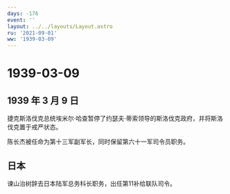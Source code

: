 ```yaml
---
days: -176
event: ''
layout: ../../layouts/Layout.astro
ru: '2021-09-01'
ww: '1939-03-09'
---
```


# 1939-03-09

## 1939 年 3 月 9 日

捷克斯洛伐克总统埃米尔·哈查暂停了约瑟夫·蒂索领导的斯洛伐克政府，并将斯洛伐克置于戒严状态。

陈长杰被任命为第十三军副军长，同时保留第六十一军司令员职务。

## 日本

谏山治树辞去日本陆军总务科长职务，出任第11补给联队司令。